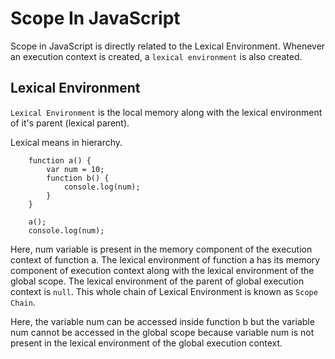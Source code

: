 # Scope In JavaScript

Scope in JavaScript is directly related to the Lexical Environment.
Whenever an execution context is created, a `lexical environment` is also created.

## Lexical Environment

`Lexical Environment` is the local memory along with the lexical environment of it's parent (lexical parent).

Lexical means in hierarchy.

```
    function a() {
        var num = 10;
        function b() {
            console.log(num);
        }
    }

    a();
    console.log(num);
```

Here, num variable is present in the memory component of the execution context of function a. The lexical environment of function a has its memory component of execution context along with the lexical environment of the global scope. The lexical environment of the parent of global execution context is `null`. This whole chain of Lexical Environment is known as `Scope Chain`.

Here, the variable num can be accessed inside function b but the variable num cannot be accessed in the global scope because variable num is not present in the lexical environment of the global execution context.
